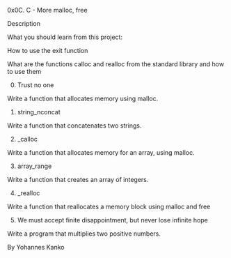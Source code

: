 0x0C. C - More malloc, free

Description

What you should learn from this project:



How to use the exit function

What are the functions calloc and realloc from the standard library and how to use them

0. Trust no one

Write a function that allocates memory using malloc.

1. string_nconcat

Write a function that concatenates two strings.

2. _calloc

Write a function that allocates memory for an array, using malloc.

3. array_range

Write a function that creates an array of integers.

4. _realloc

Write a function that reallocates a memory block using malloc and free

5. We must accept finite disappointment, but never lose infinite hope

Write a program that multiplies two positive numbers.


By Yohannes Kanko

